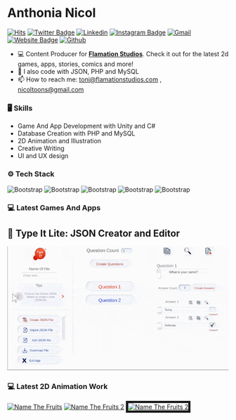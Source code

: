 # Anthonia Nicol

[![Hits](https://hits.seeyoufarm.com/api/count/incr/badge.svg?url=https%3A%2F%2Fgithub.com%2Fnicoltoons%2Fnicoltoons&count_bg=%2379C83D&title_bg=%23555555&icon=&icon_color=%23E7E7E7&title=Profile+Views&edge_flat=false)](https://hits.seeyoufarm.com)
[![Twitter Badge](https://img.shields.io/badge/-Twitter-1da1f2?labelColor=1da1f2&logo=twitter&logoColor=white&link=https://twitter.com/AnthoniaNicol)](https://twitter.com/AnthoniaNicol)
[![Linkedin](https://img.shields.io/badge/-LinkedIn-blue?style=flat&logo=Linkedin&logoColor=white)](https://www.linkedin.com/in//anthonia-nicol-a3670163/)
[![Instagram Badge](https://img.shields.io/badge/-Instagram-purple?logo=instagram&logoColor=white&link=https://instagram.com/teegirl2.0/)](https://www.instagram.com/teegirl2.0)
[![Gmail](https://img.shields.io/badge/-Gmail-c14438?style=flat&logo=Gmail&logoColor=white)](mailto:nicoltoons@gmail.com)
[![Website Badge](https://img.shields.io/badge/-Website-c14438?style=flat&logo=Google-Chrome&logoColor=white&link=https://nicoltoons.tumblr.com)](https://nicoltoons.tumblr.com)
[![Github](https://img.shields.io/github/followers/nicoltoons?label=Follow&style=social)](https://github.com/nicoltoons)

- 💻 Content Producer for [**Flamation Studios**](https://flamationstudios.com). Check it out for the latest 2d games, apps, stories, comics and more!
- 🌱 I also code with JSON, PHP and MySQL
- 📫 How to reach me: toni@flamationstudios.com , nicoltoons@gmail.com



### 🖥 Skills

- Game And App Development with Unity and C#
- Database Creation with PHP and MySQL
- 2D Animation and Illustration
- Creative Writing
- UI and UX design
### ⚙️ Tech Stack

![Bootstrap](https://img.shields.io/badge/-C%23-05122A?style=flat-square&logo=C#&color=353535) ![Bootstrap](https://img.shields.io/badge/-PHP-05122A?style=flat-square&logo=PHP&color=353535) ![Bootstrap](https://img.shields.io/badge/-JSON-05122A?style=flat-square&logo=JSON&color=353535) ![Bootstrap](https://img.shields.io/badge/-MySQL-05122A?style=flat-square&logo=MySQL&color=353535) ![Bootstrap](https://img.shields.io/badge/-Visual%20Studio%20Code-05122A?style=flat-square&logo=Visual-Studio-Code&color=353535)

### 💻 Latest Games And Apps
## 📱 Type It Lite: JSON Creator and Editor
![Type It Lite](https://github.com/nicoltoons/TypeItLite/blob/main/typeitLite.gif)


### 💻 Latest 2D Animation Work
<a href="http://www.youtube.com/watch?feature=player_embedded&v=fyqQag92Ufs
" target="_blank"><img src="http://img.youtube.com/vi/fyqQag92Ufs/0.jpg" 
alt="Name The Fruits" width="200" height="150" border="0" /></a>
<a href="http://www.youtube.com/watch?feature=player_embedded&v=PGQpvxxzDiA
" target="_blank"><img src="http://img.youtube.com/vi/PGQpvxxzDiA/0.jpg" 
alt="Name The Fruits 2" width="200" height="150" border="0" /></a>
<a href="http://www.youtube.com/watch?feature=player_embedded&v=tcGjMdK6BKQ
" target="_blank"><img src="http://img.youtube.com/vi/tcGjMdK6BKQ/0.jpg" 
alt="Name The Fruits 2" width="200" height="150" border="5" /></a>








